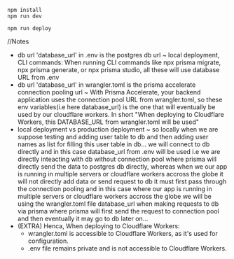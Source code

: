 ```
npm install
npm run dev
```

```
npm run deploy
```

//Notes
- db url 'database_url' in .env is the postgres db url ~ local deployment, CLI commands: When running CLI commands like npx prisma migrate, npx prisma generate, or npx prisma studio, all these will use database URL from .env
- db url 'database_url' in wrangler.toml is the prisma accelerate connection pooling url ~ With Prisma Accelerate, your backend application uses the connection pool URL from wrangler.toml, so these env variables(i.e here database_url) is the one that will eventually be used by our cloudflare workers. In short "When deploying to Cloudflare Workers, this DATABASE_URL from wrangler.toml will be used"
- local deployment vs production deployment ~ so locally when we are suppose testing and adding user table to db and then adding user names as list for filling this user table in db... we will connect to db directly and in this case database_url from .env will be used i.e we are directly inteacting with db without connection pool where prisma will directly send the data to postgres db directly, whereas when we our app is running in multiple servers or cloudflare workers accross the globe it will not directly add data or send request to db it must first pass through the connection pooling and in this case where our app is running in multiple servers or cloudflare workers accross the globe we will be using the wrangler.toml file database_url when making requests to db via prisma where prisma will first send the request to connection pool and then eventually it may go to db later on...
- (EXTRA) Henca, When deploying to Cloudflare Workers:
  - wrangler.toml is accessible to Cloudflare Workers, as it's used for configuration.
  - .env file remains private and is not accessible to Cloudflare Workers.
